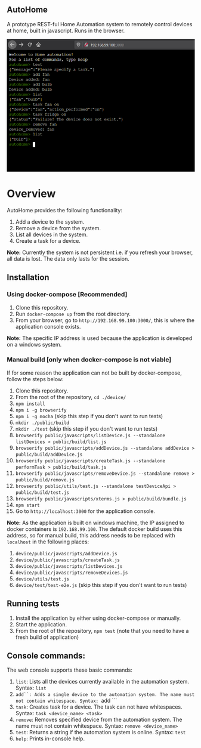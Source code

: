## AutoHome

A prototype REST-ful Home Automation system to remotely control devices at home, built in javascript. Runs in the browser.

![Screenshot](./autoHome.PNG "AutoHome")

# Overview

AutoHome provides the following functionality:

1. Add a device to the system.
2. Remove a device from the system.
3. List all devices in the system.
4. Create a task for a device.

**Note:** Currently the system is not persistent i.e. if you refresh your browser, all data is lost. The data only lasts for the session.

## Installation

### Using docker-compose [Recommended]

1. Clone this repository.
2. Run ```docker-compose up``` from the root directory.
3. From your browser, go to ```http://192.168.99.100:3000/```, this is where the application console exists.

**Note:** The specific IP address is used because the application is developed on a windows system.

### Manual build [only when docker-compose is not viable]

If for some reason the application can not be built by docker-compose, follow the steps below:

1. Clone this repository.
2. From the root of the repository, ```cd ./device/```
3. ```npm install```
4. ```npm i -g browserify```
5. ```npm i -g mocha``` (skip this step if you don't want to run tests)
6. ```mkdir ./public/build```
7. ```mkdir ./test``` (skip this step if you don't want to run tests)
8. ```browserify public/javascripts/listDevice.js --standalone listDevices > public/build/list.js```
9. ```browserify public/javascripts/addDevice.js --standalone addDevice > public/build/addDevice.js```
10. ```browserify public/javascripts/createTask.js --standalone performTask > public/build/task.js```
11. ```browserify public/javascripts/removeDevice.js --standalone remove > public/build/remove.js```
12. ```browserify public/utils/test.js --standalone testDeviceApi > public/build/test.js```
13. ```browserify public/javascripts/xterms.js > public/build/bundle.js``` 
14. ```npm start```
15. Go to ```http://localhost:3000``` for the application console.

**Note:** As the application is built on windows machine, the IP assigned to docker containers is ```192.168.99.100```. The default docker build uses this address, so for manual build, this address needs to be replaced with ```localhost``` in the following places:

1. ```device/public/javascripts/addDevice.js```
2. ```device/public/javascripts/createTask.js```
3. ```device/public/javascripts/listDevices.js```
4. ```device/public/javascripts/removeDevices.js```
5. ```device/utils/test.js```
6. ```device/test/test-e2e.js``` (skip this step if you don't want to run tests)

## Running tests

1. Install the application by either using docker-compose or manually.
2. Start the application. 
3. From the root of the repository, ```npm test``` (note that you need to have a fresh build of application)

## Console commands:

The web console supports these basic commands:

1. ``list``: Lists all the devices currently available in the automation system.
    Syntax: ```list```
2. ```add``: Adds a single device to the automation system. The name must not contain whitespace.
    Syntax: ```add <name of device>```
3. ```task```: Creates task for a device. The task can not have whitespaces.
    Syntax: ```task <device_name> <task>```
4. ```remove```: Removes specified device from the automation system. The name must not contain whitespace.
    Syntax: ```remove <device_name>```
5. ```test```: Returns a string if the automation system is online.
    Syntax: ```test```
6. ```help```: Prints in-console help.